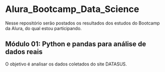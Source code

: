 # Alura_Bootcamp_Data_Science
Nesse repositório serão postados os resultados dos estudos do Bootcamp da Alura, do qual estou participando.

## Módulo 01: Python e pandas para análise de dados reais
O objetivo é analisar os dados coletados do site DATASUS. 
